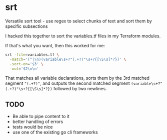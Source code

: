 # srt
Versatile sort tool - use regex to select chunks of text and sort them by specific subsections

I hacked this together to sort the variables.tf files in my Terraform modules.

If that's what you want, then this worked for me:

```bash
srt -file=variables.tf \
  -match='(^|\n)(variable\s+?"(.+?)"\s+?{[\S\s]*?})' \
  -sort-on='$3' \
  -out='$2\n\n'
```

That matches all variable declarations, sorts them by the 3rd matched segment `"(.+?)"`, and outputs the second matched segment `(variable\s+?"(.+?)"\s+?{[\S\s]*?})` followed by two newlines.


## TODO

* Be able to pipe content to it
* better handling of errors
* tests would be nice
* use one of the existing go cli frameworks
